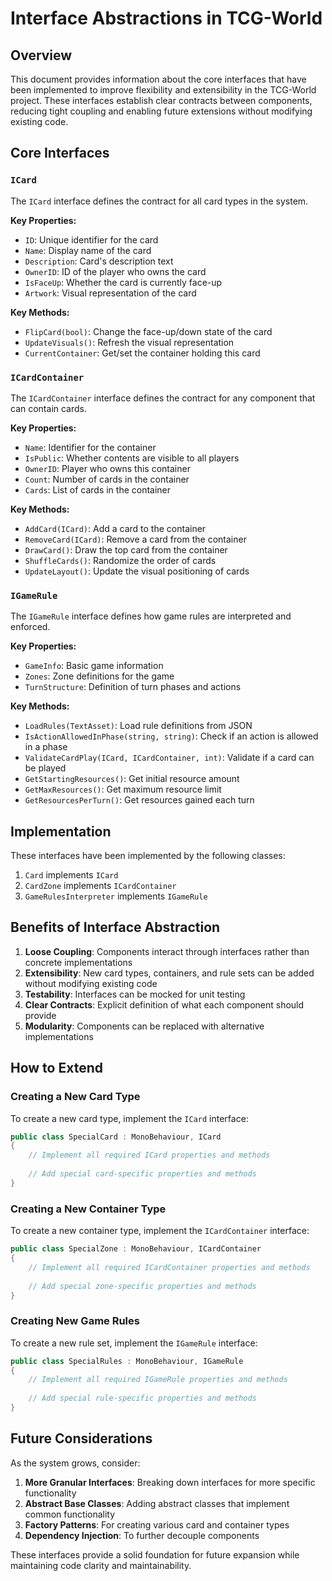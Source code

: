 # Interface Abstractions in TCG-World

## Overview

This document provides information about the core interfaces that have been implemented to improve flexibility and extensibility in the TCG-World project. These interfaces establish clear contracts between components, reducing tight coupling and enabling future extensions without modifying existing code.

## Core Interfaces

### `ICard`

The `ICard` interface defines the contract for all card types in the system.

**Key Properties:**
- `ID`: Unique identifier for the card
- `Name`: Display name of the card
- `Description`: Card's description text
- `OwnerID`: ID of the player who owns the card
- `IsFaceUp`: Whether the card is currently face-up
- `Artwork`: Visual representation of the card

**Key Methods:**
- `FlipCard(bool)`: Change the face-up/down state of the card
- `UpdateVisuals()`: Refresh the visual representation
- `CurrentContainer`: Get/set the container holding this card

### `ICardContainer`

The `ICardContainer` interface defines the contract for any component that can contain cards.

**Key Properties:**
- `Name`: Identifier for the container
- `IsPublic`: Whether contents are visible to all players
- `OwnerID`: Player who owns this container
- `Count`: Number of cards in the container
- `Cards`: List of cards in the container

**Key Methods:**
- `AddCard(ICard)`: Add a card to the container
- `RemoveCard(ICard)`: Remove a card from the container
- `DrawCard()`: Draw the top card from the container
- `ShuffleCards()`: Randomize the order of cards
- `UpdateLayout()`: Update the visual positioning of cards

### `IGameRule`

The `IGameRule` interface defines how game rules are interpreted and enforced.

**Key Properties:**
- `GameInfo`: Basic game information
- `Zones`: Zone definitions for the game
- `TurnStructure`: Definition of turn phases and actions

**Key Methods:**
- `LoadRules(TextAsset)`: Load rule definitions from JSON
- `IsActionAllowedInPhase(string, string)`: Check if an action is allowed in a phase
- `ValidateCardPlay(ICard, ICardContainer, int)`: Validate if a card can be played
- `GetStartingResources()`: Get initial resource amount
- `GetMaxResources()`: Get maximum resource limit
- `GetResourcesPerTurn()`: Get resources gained each turn

## Implementation

These interfaces have been implemented by the following classes:

1. `Card` implements `ICard`
2. `CardZone` implements `ICardContainer`
3. `GameRulesInterpreter` implements `IGameRule`

## Benefits of Interface Abstraction

1. **Loose Coupling**: Components interact through interfaces rather than concrete implementations
2. **Extensibility**: New card types, containers, and rule sets can be added without modifying existing code
3. **Testability**: Interfaces can be mocked for unit testing
4. **Clear Contracts**: Explicit definition of what each component should provide
5. **Modularity**: Components can be replaced with alternative implementations

## How to Extend

### Creating a New Card Type

To create a new card type, implement the `ICard` interface:

```csharp
public class SpecialCard : MonoBehaviour, ICard 
{
    // Implement all required ICard properties and methods
    
    // Add special card-specific properties and methods
}
```

### Creating a New Container Type

To create a new container type, implement the `ICardContainer` interface:

```csharp
public class SpecialZone : MonoBehaviour, ICardContainer
{
    // Implement all required ICardContainer properties and methods
    
    // Add special zone-specific properties and methods
}
```

### Creating New Game Rules

To create a new rule set, implement the `IGameRule` interface:

```csharp
public class SpecialRules : MonoBehaviour, IGameRule
{
    // Implement all required IGameRule properties and methods
    
    // Add special rule-specific properties and methods
}
```

## Future Considerations

As the system grows, consider:

1. **More Granular Interfaces**: Breaking down interfaces for more specific functionality
2. **Abstract Base Classes**: Adding abstract classes that implement common functionality
3. **Factory Patterns**: For creating various card and container types
4. **Dependency Injection**: To further decouple components

These interfaces provide a solid foundation for future expansion while maintaining code clarity and maintainability.
